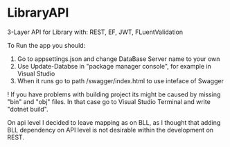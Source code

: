 # LibraryAPI
3-Layer API for Library with: REST, EF, JWT, FLuentValidation

To Run the app you should:

1. Go to appsettings.json and change DataBase Server name to your own
2. Use Update-Databse in "package manager console", for example in Visual Studio
3. When it runs go to path /swagger/index.html to use inteface of Swagger

! If you have problems with building project its might be caused by missing "bin" and "obj" files. In that case go to Visual Studio Terminal and write "dotnet build".

On api level I decided to leave mapping as on BLL, as I thought that adding BLL dependency on API level is not desirable within the development on REST.

